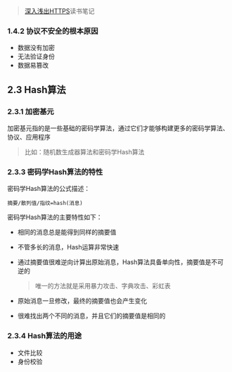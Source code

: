 > [深入浅出HTTPS](https://book.douban.com/subject/30250772/)读书笔记

### 1.4.2 协议不安全的根本原因

- 数据没有加密
- 无法验证身份
- 数据易篡改

## 2.3 Hash算法

### 2.3.1 加密基元

加密基元指的是一些基础的密码学算法，通过它们才能够构建更多的密码学算法、协议、应用程序

> 比如：随机数生成器算法和密码学Hash算法

### 2.3.3 密码学Hash算法的特性

密码学Hash算法的公式描述：

```
摘要/散列值/指纹=hash(消息)
```

密码学Hash算法的主要特性如下：

- 相同的消息总是能得到同样的摘要值

- 不管多长的消息，Hash运算非常快速

- 通过摘要值很难逆向计算出原始消息，Hash算法具备单向性，摘要值是不可逆的

  > 唯一的方法就是采用暴力攻击、字典攻击、彩虹表

- 原始消息一旦修改，最终的摘要值也会产生变化

- 很难找出两个不同的消息，并且它们的摘要值是相同的

### 2.3.4 Hash算法的用途

- 文件比较
- 身份校验

